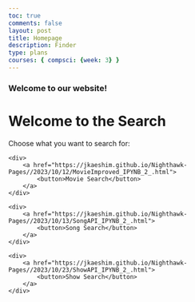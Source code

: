 ```yaml
---
toc: true
comments: false
layout: post
title: Homepage
description: Finder
type: plans
courses: { compsci: {week: 3} }
---
```


### Welcome to our website!

<html>
<head>
    <title>Search Homepage</title>
</head>
<body>
    <h1>Welcome to the Search</h1>
    <p>Choose what you want to search for:</p>

    <div>
        <a href="https://jkaeshim.github.io/Nighthawk-Pages//2023/10/12/MovieImproved_IPYNB_2_.html">
            <button>Movie Search</button>
        </a>
    </div>

    <div>
        <a href="https://jkaeshim.github.io/Nighthawk-Pages//2023/10/13/SongAPI_IPYNB_2_.html">
            <button>Song Search</button>
        </a>
    </div>

    <div>
        <a href="https://jkaeshim.github.io/Nighthawk-Pages//2023/10/23/ShowAPI_IPYNB_2_.html">
            <button>Show Search</button>
        </a>
    </div>
</body>
</html>
